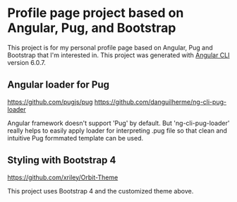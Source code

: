 # Profile page project based on Angular, Pug, and Bootstrap

This project is for my personal profile page based on Angular, Pug and Bootstrap that I'm interested in. This project was generated with [Angular CLI](https://github.com/angular/angular-cli) version 6.0.7.

## Angular loader for Pug
https://github.com/pugjs/pug
https://github.com/danguilherme/ng-cli-pug-loader

Angular framework doesn't support 'Pug' by default. But 'ng-cli-pug-loader' really helps to easily apply loader for interpreting .pug file so that clean and intuitive Pug formmated template can be used. 

## Styling with Bootstrap 4
https://github.com/xriley/Orbit-Theme

This project uses Bootstrap 4 and the customized theme above.
